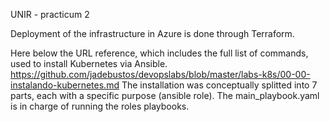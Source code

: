 UNIR - practicum 2

Deployment of the infrastructure in Azure is done through Terraform.

Here below the URL reference, which includes the full list of commands, used to install Kubernetes via Ansible.
https://github.com/jadebustos/devopslabs/blob/master/labs-k8s/00-00-instalando-kubernetes.md
The installation was conceptually splitted into 7 parts, each with a specific purpose (ansible role).
The main_playbook.yaml is in charge of running the roles playbooks.
